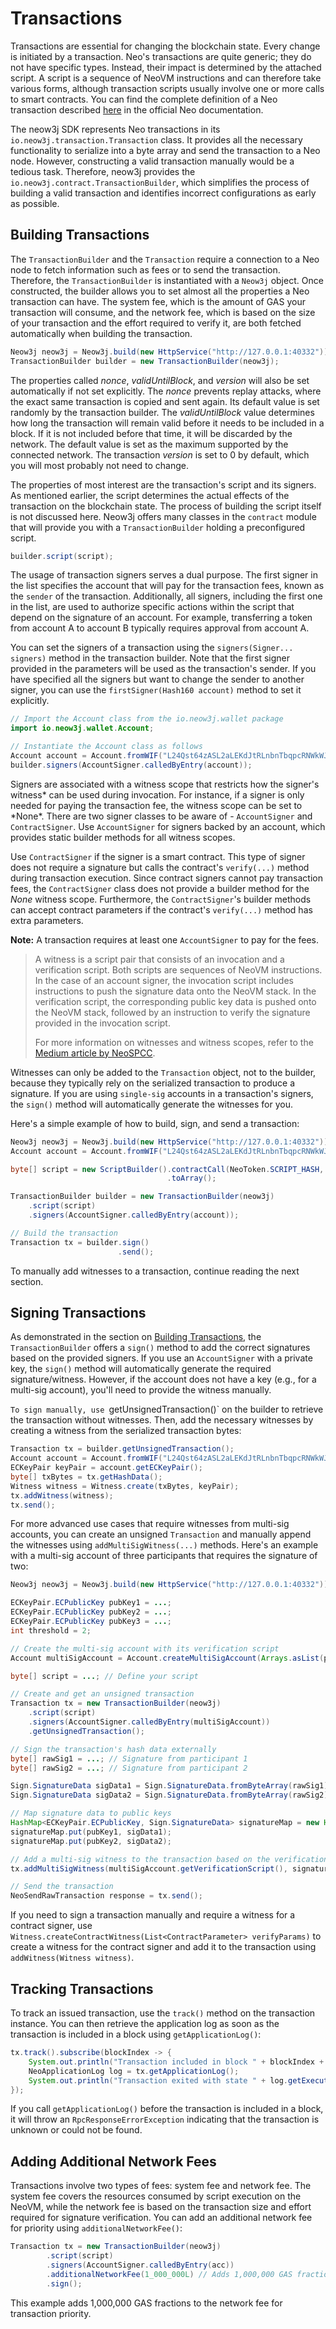 # Transactions

Transactions are essential for changing the blockchain state. Every change is initiated by a transaction. Neo's transactions are quite generic; they do not have specific types. Instead, their impact is determined by the attached script. A script is a sequence of NeoVM instructions and can therefore take various forms, although transaction scripts usually involve one or more calls to smart contracts. You can find the complete definition of a Neo transaction described [here](https://docs.neo.org/docs/n3/foundation/Transactions.html) in the official Neo documentation.

The neow3j SDK represents Neo transactions in its `io.neow3j.transaction.Transaction` class. It provides all the necessary functionality to serialize into a byte array and send the transaction to a Neo node. However, constructing a valid transaction manually would be a tedious task. Therefore, neow3j provides the `io.neow3j.contract.TransactionBuilder`, which simplifies the process of building a valid transaction and identifies incorrect configurations as early as possible.

## Building Transactions

The `TransactionBuilder` and the `Transaction` require a connection to a Neo node to fetch information such as fees or to send the transaction. Therefore, the `TransactionBuilder` is instantiated with a `Neow3j` object. Once constructed, the builder allows you to set almost all the properties a Neo transaction can have. The system fee, which is the amount of GAS your transaction will consume, and the network fee, which is based on the size of your transaction and the effort required to verify it, are both fetched automatically when building the transaction.

```java
Neow3j neow3j = Neow3j.build(new HttpService("http://127.0.0.1:40332"));
TransactionBuilder builder = new TransactionBuilder(neow3j);
```

The properties called _nonce_, _validUntilBlock_, and _version_ will also be set automatically if not set explicitly. The _nonce_ prevents replay attacks, where the exact same transaction is copied and sent again. Its default value is set randomly by the transaction builder. The _validUntilBlock_ value determines how long the transaction will remain valid before it needs to be included in a block. If it is not included before that time, it will be discarded by the network. The default value is set as the maximum supported by the connected network. The transaction _version_ is set to 0 by default, which you will most probably not need to change.

The properties of most interest are the transaction's script and its signers. As mentioned earlier, the script determines the actual effects of the transaction on the blockchain state. The process of building the script itself is not discussed here. Neow3j offers many classes in the `contract` module that will provide you with a `TransactionBuilder` holding a preconfigured script.

```java
builder.script(script);
```

The usage of transaction signers serves a dual purpose. The first signer in the list specifies the account that will pay for the transaction fees, known as the `sender` of the transaction. Additionally, all signers, including the first one in the list, are used to authorize specific actions within the script that depend on the signature of an account. For example, transferring a token from account A to account B typically requires approval from account A.

You can set the signers of a transaction using the `signers(Signer... signers)` method in the transaction builder. Note that the first signer provided in the parameters will be used as the transaction's sender. If you have specified all the signers but want to change the sender to another signer, you can use the `firstSigner(Hash160 account)` method to set it explicitly.

```java
// Import the Account class from the io.neow3j.wallet package
import io.neow3j.wallet.Account;

// Instantiate the Account class as follows
Account account = Account.fromWIF("L24Qst64zASL2aLEKdJtRLnbnTbqpcRNWkWJ3yhDh2CLUtLdwYK2");
builder.signers(AccountSigner.calledByEntry(account));
```

Signers are associated with a witness scope that restricts how the signer's witness* can be used during invocation. For instance, if a signer is only needed for paying the transaction fee, the witness scope can be set to *None\*. There are two signer classes to be aware of - `AccountSigner` and `ContractSigner`. Use `AccountSigner` for signers backed by an account, which provides static builder methods for all witness scopes.

Use `ContractSigner` if the signer is a smart contract. This type of signer does not require a signature but calls the contract's `verify(...)` method during transaction execution. Since contract signers cannot pay transaction fees, the `ContractSigner` class does not provide a builder method for the _None_ witness scope. Furthermore, the `ContractSigner`'s builder methods can accept contract parameters if the contract's `verify(...)` method has extra parameters.

**Note:** A transaction requires at least one `AccountSigner` to pay for the fees.

> A witness is a script pair that consists of an invocation and a verification script. Both scripts are sequences of NeoVM instructions. In the case of an account signer, the invocation script includes instructions to push the signature data onto the NeoVM stack. In the verification script, the corresponding public key data is pushed onto the NeoVM stack, followed by an instruction to verify the signature provided in the invocation script.
>
> For more information on witnesses and witness scopes, refer to the [Medium article by NeoSPCC](https://neospcc.medium.com/thou-shalt-check-their-witnesses-485d2bf8375d).

Witnesses can only be added to the `Transaction` object, not to the builder, because they typically rely on the serialized transaction to produce a signature. If you are using `single-sig` accounts in a transaction's signers, the `sign()` method will automatically generate the witnesses for you.

Here's a simple example of how to build, sign, and send a transaction:

```java
Neow3j neow3j = Neow3j.build(new HttpService("http://127.0.0.1:40332"));
Account account = Account.fromWIF("L24Qst64zASL2aLEKdJtRLnbnTbqpcRNWkWJ3yhDh2CLUtLdwYK2");

byte[] script = new ScriptBuilder().contractCall(NeoToken.SCRIPT_HASH, "symbol", null)
                                   .toArray();

TransactionBuilder builder = new TransactionBuilder(neow3j)
    .script(script)
    .signers(AccountSigner.calledByEntry(account));

// Build the transaction
Transaction tx = builder.sign()
                        .send();
```

To manually add witnesses to a transaction, continue reading the next section.

## Signing Transactions

As demonstrated in the section on [Building Transactions](#/neo-n3/dapp_development/transactions?id=building-transactions), the `TransactionBuilder` offers a `sign()` method to add the correct signatures based on the provided signers. If you use an `AccountSigner` with a private key, the `sign()` method will automatically generate the required signature/witness. However, if the account does not have a key (e.g., for a multi-sig account), you'll need to provide the witness manually.

`To sign manually, use `getUnsignedTransaction()` on the builder to retrieve the transaction without witnesses. Then, add the necessary witnesses by creating a witness from the serialized transaction bytes:

```java
Transaction tx = builder.getUnsignedTransaction();
Account account = Account.fromWIF("L24Qst64zASL2aLEKdJtRLnbnTbqpcRNWkWJ3yhDh2CLUtLdwYK2");
ECKeyPair keyPair = account.getECKeyPair();
byte[] txBytes = tx.getHashData();
Witness witness = Witness.create(txBytes, keyPair);
tx.addWitness(witness);
tx.send();
```

For more advanced use cases that require witnesses from multi-sig accounts, you can create an unsigned `Transaction` and manually append the witnesses using `addMultiSigWitness(...)` methods. Here's an example with a multi-sig account of three participants that requires the signature of two:

```java
Neow3j neow3j = Neow3j.build(new HttpService("http://127.0.0.1:40332"));

ECKeyPair.ECPublicKey pubKey1 = ...;
ECKeyPair.ECPublicKey pubKey2 = ...;
ECKeyPair.ECPublicKey pubKey3 = ...;
int threshold = 2;

// Create the multi-sig account with its verification script
Account multiSigAccount = Account.createMultiSigAccount(Arrays.asList(pubKey1, pubKey2, pubKey3), threshold);

byte[] script = ...; // Define your script

// Create and get an unsigned transaction
Transaction tx = new TransactionBuilder(neow3j)
    .script(script)
    .signers(AccountSigner.calledByEntry(multiSigAccount))
    .getUnsignedTransaction();

// Sign the transaction's hash data externally
byte[] rawSig1 = ...; // Signature from participant 1
byte[] rawSig2 = ...; // Signature from participant 2

Sign.SignatureData sigData1 = Sign.SignatureData.fromByteArray(rawSig1);
Sign.SignatureData sigData2 = Sign.SignatureData.fromByteArray(rawSig2);

// Map signature data to public keys
HashMap<ECKeyPair.ECPublicKey, Sign.SignatureData> signatureMap = new HashMap<>();
signatureMap.put(pubKey1, sigData1);
signatureMap.put(pubKey2, sigData2);

// Add a multi-sig witness to the transaction based on the verification script and signatures
tx.addMultiSigWitness(multiSigAccount.getVerificationScript(), signatureMap);

// Send the transaction
NeoSendRawTransaction response = tx.send();
```

If you need to sign a transaction manually and require a witness for a contract signer, use `Witness.createContractWitness(List<ContractParameter> verifyParams)` to create a witness for the contract signer and add it to the transaction using `addWitness(Witness witness)`.

## Tracking Transactions

To track an issued transaction, use the `track()` method on the transaction instance. You can then retrieve the application log as soon as the transaction is included in a block using `getApplicationLog()`:

```java
tx.track().subscribe(blockIndex -> {
    System.out.println("Transaction included in block " + blockIndex + ".");
    NeoApplicationLog log = tx.getApplicationLog();
    System.out.println("Transaction exited with state " + log.getExecutions().get(0).getState() + ".");
});
```

If you call `getApplicationLog()` before the transaction is included in a block, it will throw an `RpcResponseErrorException` indicating that the transaction is unknown or could not be found.


## Adding Additional Network Fees

Transactions involve two types of fees: system fee and network fee. The system fee covers the resources consumed by script execution on the NeoVM, while the network fee is based on the transaction size and effort required for signature verification. You can add an additional network fee for priority using `additionalNetworkFee()`:

```java
Transaction tx = new TransactionBuilder(neow3j)
        .script(script)
        .signers(AccountSigner.calledByEntry(acc))
        .additionalNetworkFee(1_000_000L) // Adds 1,000,000 GAS fractions (0.01 GAS)
        .sign();
```

This example adds 1,000,000 GAS fractions to the network fee for transaction priority.
